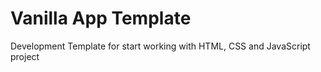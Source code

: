 # Vanilla App Template

Development Template for start working with HTML, CSS and JavaScript project